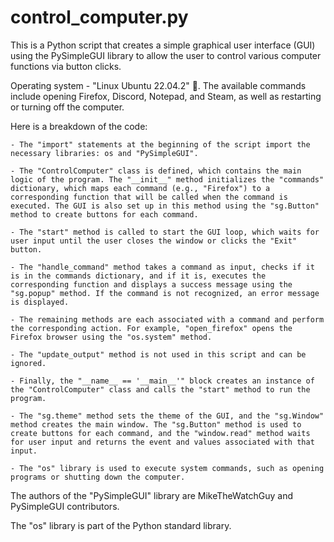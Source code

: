 # control_computer.py

This is a Python script that creates a simple graphical user interface (GUI) using the PySimpleGUI library to allow the user to control various computer functions via button clicks.

Operating system - "Linux Ubuntu 22.04.2" 🐧. 
The available commands include opening Firefox, Discord, Notepad, and Steam, as well as restarting or turning off the computer. 

Here is a breakdown of the code:

    - The "import" statements at the beginning of the script import the necessary libraries: os and "PySimpleGUI".

    - The "ControlComputer" class is defined, which contains the main logic of the program. The "__init__" method initializes the "commands" dictionary, which maps each command (e.g., "Firefox") to a corresponding function that will be called when the command is executed. The GUI is also set up in this method using the "sg.Button" method to create buttons for each command.

    - The "start" method is called to start the GUI loop, which waits for user input until the user closes the window or clicks the "Exit" button.

    - The "handle_command" method takes a command as input, checks if it is in the commands dictionary, and if it is, executes the corresponding function and displays a success message using the "sg.popup" method. If the command is not recognized, an error message is displayed.

    - The remaining methods are each associated with a command and perform the corresponding action. For example, "open_firefox" opens the Firefox browser using the "os.system" method.

    - The "update_output" method is not used in this script and can be ignored.

    - Finally, the "__name__ == '__main__'" block creates an instance of the "ControlComputer" class and calls the "start" method to run the program.

    - The "sg.theme" method sets the theme of the GUI, and the "sg.Window" method creates the main window. The "sg.Button" method is used to create buttons for each command, and the "window.read" method waits for user input and returns the event and values associated with that input.

    - The "os" library is used to execute system commands, such as opening programs or shutting down the computer.

The authors of the "PySimpleGUI" library are MikeTheWatchGuy and PySimpleGUI contributors.

The "os" library is part of the Python standard library.
